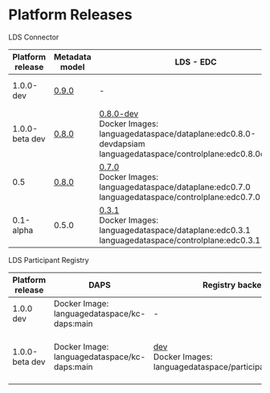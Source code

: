 # Platform Releases 

LDS Connector

| Platform release  | Metadata model    | LDS - EDC        | LDS - Proxy  | LDS Connector UI      | LDS - Proxy ElasticSearch  | LDS - EDC - Connector Postgresql    |  In Connector IAM | Installation  scripts        |  Active deployment    |
| ----------------- | ----------------- | ---------------- |------------- | ------------- | -------------------------- | ------------------------- |  ---------------- | ---------------------------- | ---------------------- | 
| 1.0.0-dev <br>   |        [0.9.0](https://github.com/LanguageDataSpace/lds-model/releases/tag/v0.9.0)            |         -         |        -      |      -         |            -                |       -                    |       -            |               [0.9.0](https://github.com/LanguageDataSpace/Deployment/tree/0.9.0)               |          http://ldssetupdev.ilsp.gr/cui1/, http://ldssetupdev.ilsp.gr/cui2/, http://ldssetupdev.ilsp.gr/cui3/              |   
| 1.0.0-beta dev <br>        | [0.8.0](https://github.com/LanguageDataSpace/lds-model/releases/tag/v0.8.0) | [0.8.0-dev](https://github.com/LanguageDataSpace/lds-edc/tree/edc0.8.0-dev) <br> Docker Images: languagedataspace/dataplane:edc0.8.0-devdapsiam languagedataspace/controlplane:edc0.8.0dapsiam | [0.8.0-dev](https://github.com/LanguageDataSpace/lds-proxy-backend/tree/0.8.0-dev) <br> Docker Image: languagedataspace/edcproxy:0.8.0-dev <br> | [dev](https://github.com/LanguageDataSpace/lds-edc-ui/tree/dev) <br> Docker Image: languagedataspace/lds-ui:dev | 8.10.2 <br> Docker Image: elasticsearch:8.10.2 <br>| 15.0.0 <br> Docker Image: bitnami/postgresql:15.0.0 |  Docker Image: languagedataspace/lds-iam:60110 | [0.8.0](https://github.com/LanguageDataSpace/Deployment/tree/0.8.0) | Ν/Α |
| 0.5 <br>        | [0.8.0](https://github.com/LanguageDataSpace/lds-model/releases/tag/v0.8.0) | [0.7.0](https://github.com/LanguageDataSpace/lds-edc/tree/edc0.7.0) <br> Docker Images: languagedataspace/dataplane:edc0.7.0 languagedataspace/controlplane:edc0.7.0 | [0.7.0](https://github.com/LanguageDataSpace/lds-proxy-backend/tree/0.7.0) <br> Docker Image: languagedataspace/edcproxy:0.7.0 <br> | [0.7.0](https://github.com/LanguageDataSpace/lds-edc-ui/tree/0.7.0) <br> Docker Image: languagedataspace/lds-ui:0.7.0 | 8.10.2 <br> Docker Image: elasticsearch:8.10.2 <br>| 15.0.0 <br> Docker Image: bitnami/postgresql:15.0.0  | No | [0.7.0](https://github.com/LanguageDataSpace/Deployment/tree/0.7.0) | N/A |
| 0.1-alpha <br>        | 0.5.0 | [0.3.1](https://github.com/LanguageDataSpace/lds-edc/tree/edc0.3.1) <br> Docker Images: languagedataspace/dataplane:edc0.3.1 languagedataspace/controlplane:edc0.3.1 | [0.3.1](https://github.com/LanguageDataSpace/lds-proxy-backend/tree/0.3.1) <br> Docker Image: languagedataspace/edcproxy:0.3.1 <br> | [0.3.1patch](https://github.com/LanguageDataSpace/lds-edc-ui/tree/0.3.1patch) <br> Docker Image: languagedataspace/lds-ui:0.3.1patch | 8.10.2 <br> Docker Image: elasticsearch:8.10.2 <br>| 15.0.0 <br> Docker Image: bitnami/postgresql:15.0.0 | No | [0.3.1](https://github.com/LanguageDataSpace/Deployment/tree/0.3.1) | N/A |

LDS Participant Registry

| Platform release     |       DAPS                                     |  Registry backend        | Registry UI  |   Installation  scripts                                                  |      Active deployment            |
| -------------------- | ---------------------------------------------- | ------------------------ |------------- |  ----------------------------------------------------------------------  | ---------------------------------- |
| 1.0.0 dev <br>  |   Docker Image: languagedataspace/kc-daps:main |  -                  |   -           |   https://github.com/LanguageDataSpace/DeploymentCentral/tree/0.9.0      |  http://ldssetupdev.ilsp.gr/     |      
| 1.0.0-beta dev <br>  |   Docker Image: languagedataspace/kc-daps:main |   [dev](https://github.com/LanguageDataSpace/lds_participant_registry/tree/dev)     <br> Docker Images: languagedataspace/participant_registry:dev                   |   [dev](https://github.com/LanguageDataSpace/lds_participant_registry_ui/tree/dev) <br> Docker Image: languagedataspace/lds-participant-registry-ui:dev           |   https://github.com/LanguageDataSpace/DeploymentCentral/tree/0.8.0      |       |        







